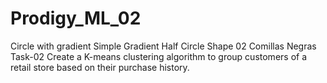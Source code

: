 # Prodigy_ML_02
 Circle with gradient Simple Gradient Half Circle Shape 02  Comillas Negras Task-02  Create a K-means clustering algorithm to group customers of a retail store based on their purchase history.
